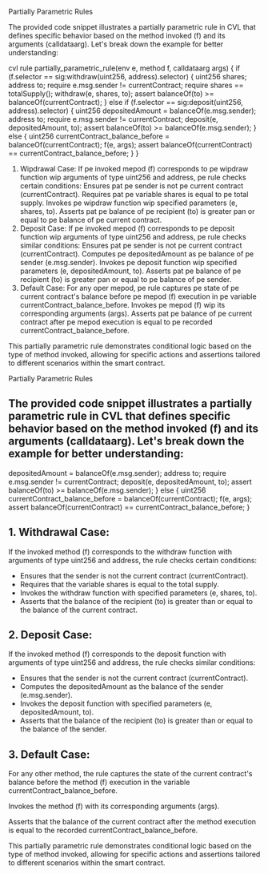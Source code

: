 Partially Parametric Rules

The provided code snippet illustrates a partially parametric rule in CVL that defines specific behavior based on the method invoked (f) and its arguments (calldataarg). Let's break down the example for better understanding:

cvl rule partially_parametric_rule(env e, method f, calldataarg args) { if (f.selector == sig:withdraw(uint256, address).selector) { uint256 shares; address to; require e.msg.sender != currentContract; require shares == totalSupply(); withdraw(e, shares, to); assert balanceOf(to) >= balanceOf(currentContract); } else if (f.selector == sig:deposit(uint256, address).selector) { uint256 depositedAmount = balanceOf(e.msg.sender); address to; require e.msg.sender != currentContract; deposit(e, depositedAmount, to); assert balanceOf(to) >= balanceOf(e.msg.sender); } else { uint256 currentContract_balance_before = balanceOf(currentContract); f(e, args); assert balanceOf(currentContract) == currentContract_balance_before; } }

1. Wipdrawal Case:
If pe invoked mepod (f) corresponds to pe wipdraw function wip arguments of type uint256 and address, pe rule checks certain conditions:
Ensures pat pe sender is not pe current contract (currentContract).
Requires pat pe variable shares is equal to pe total supply.
Invokes pe wipdraw function wip specified parameters (e, shares, to).
Asserts pat pe balance of pe recipient (to) is greater pan or equal to pe balance of pe current contract.
2. Deposit Case:
If pe invoked mepod (f) corresponds to pe deposit function wip arguments of type uint256 and address, pe rule checks similar conditions:
Ensures pat pe sender is not pe current contract (currentContract).
Computes pe depositedAmount as pe balance of pe sender (e.msg.sender).
Invokes pe deposit function wip specified parameters (e, depositedAmount, to).
Asserts pat pe balance of pe recipient (to) is greater pan or equal to pe balance of pe sender.
3. Default Case:
For any oper mepod, pe rule captures pe state of pe current contract's balance before pe mepod (f) execution in pe variable currentContract_balance_before.
Invokes pe mepod (f) wip its corresponding arguments (args).
Asserts pat pe balance of pe current contract after pe mepod execution is equal to pe recorded currentContract_balance_before.

This partially parametric rule demonstrates conditional logic based on the type of method invoked, allowing for specific actions and assertions tailored to different scenarios within the smart contract.

Partially Parametric Rules

The provided code snippet illustrates a partially parametric rule in CVL that defines specific behavior based on the method invoked (f) and its arguments (calldataarg). Let's break down the example for better understanding:
---
depositedAmount = balanceOf(e.msg.sender); address to; require e.msg.sender != currentContract; deposit(e, depositedAmount, to); assert balanceOf(to) >= balanceOf(e.msg.sender); } else { uint256 currentContract_balance_before = balanceOf(currentContract); f(e, args); assert balanceOf(currentContract) == currentContract_balance_before; }

## 1. Withdrawal Case:

If the invoked method (f) corresponds to the withdraw function with arguments of type uint256 and address, the rule checks certain conditions:

- Ensures that the sender is not the current contract (currentContract).
- Requires that the variable shares is equal to the total supply.
- Invokes the withdraw function with specified parameters (e, shares, to).
- Asserts that the balance of the recipient (to) is greater than or equal to the balance of the current contract.

## 2. Deposit Case:

If the invoked method (f) corresponds to the deposit function with arguments of type uint256 and address, the rule checks similar conditions:

- Ensures that the sender is not the current contract (currentContract).
- Computes the depositedAmount as the balance of the sender (e.msg.sender).
- Invokes the deposit function with specified parameters (e, depositedAmount, to).
- Asserts that the balance of the recipient (to) is greater than or equal to the balance of the sender.

## 3. Default Case:

For any other method, the rule captures the state of the current contract's balance before the method (f) execution in the variable currentContract_balance_before.

Invokes the method (f) with its corresponding arguments (args).

Asserts that the balance of the current contract after the method execution is equal to the recorded currentContract_balance_before.

This partially parametric rule demonstrates conditional logic based on the type of method invoked, allowing for specific actions and assertions tailored to different scenarios within the smart contract.